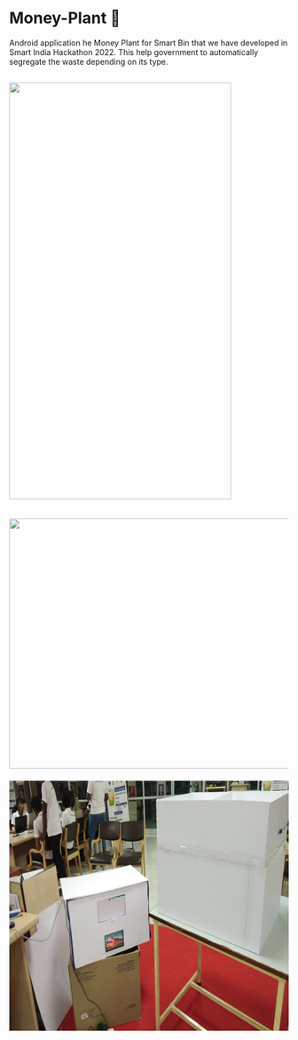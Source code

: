# Money-Plant 🌱
Android application he Money Plant for Smart Bin that we have developed in Smart India Hackathon 2022. This  help government to automatically segregate the waste depending on its type.

<div align="left" >
  <h2> <img src = "https://github.com/manumishra12/Money-Plant-/blob/main/3d_model.gif" width = 400px height=750px> </h2>
</div>


<div align="left" >
  <h2> <img src = "https://github.com/manumishra12/Money-Plant-/blob/main/Website%20Video.gif" width = 800px height=450px> </h2>
</div>


<div float="right" width="400">
  <img align="left" height="450" width="800" src="IMG-20220829-WA0000.jpeg">
</div>
